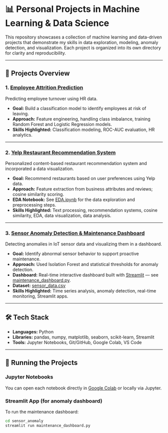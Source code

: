 
# 📊 Personal Projects in Machine Learning & Data Science

This repository showcases a collection of machine learning and data-driven projects that demonstrate my skills in data exploration, modeling, anomaly detection, and visualization. Each project is organized into its own directory for clarity and reproducibility.

---

## 🧠 Projects Overview

### 1. [Employee Attrition Prediction](employee_attrition/employee_attrition.ipynb)
Predicting employee turnover using HR data.

- **Goal:** Build a classification model to identify employees at risk of leaving.
- **Approach:** Feature engineering, handling class imbalance, training Random Forest and Logistic Regression models.
- **Skills Highlighted:** Classification modeling, ROC-AUC evaluation, HR analytics.

---

### 2. [Yelp Restaurant Recommendation System](yelp_recommender/Yelp_RecommendationSystem.ipynb)
Personalized content-based restaurant recommendation system and incorporated a data visualization.

- **Goal:** Recommend restaurants based on user preferences using Yelp data.
- **Approach:** Feature extraction from business attributes and reviews; cosine similarity scoring.
- **EDA Notebook:** See [EDA.ipynb](yelp_recommender/EDA.ipynb) for the data exploration and preprocessing steps.
- **Skills Highlighted:** Text processing, recommendation systems, cosine similarity, EDA, data visualization, data analysis.

---

### 3. [Sensor Anomaly Detection & Maintenance Dashboard](sensor_anomaly/anomaly_detectionML.ipynb)
Detecting anomalies in IoT sensor data and visualizing them in a dashboard.

- **Goal:** Identify abnormal sensor behavior to support proactive maintenance.
- **Approach:** Used Isolation Forest and statistical thresholds for anomaly detection.
- **Dashboard:** Real-time interactive dashboard built with [Streamlit](https://streamlit.io/) — see [maintenance_dashboard.py](sensor_anomaly/maintenance_dashboard.py).
- **Dataset:** [sensor_data.csv](sensor_anomaly/sensor_data.csv)
- **Skills Highlighted:** Time series analysis, anomaly detection, real-time monitoring, Streamlit apps.

---

## 🛠 Tech Stack

- **Languages:** Python
- **Libraries:** pandas, numpy, matplotlib, seaborn, scikit-learn, Streamlit
- **Tools:** Jupyter Notebooks, Git/GitHub, Google Colab, VS Code

---

## 🚀 Running the Projects

### Jupyter Notebooks
You can open each notebook directly in [Google Colab](https://colab.research.google.com/) or locally via Jupyter.

### Streamlit App (for anomaly dashboard)
To run the maintenance dashboard:

```bash
cd sensor_anomaly
streamlit run maintenance_dashboard.py

